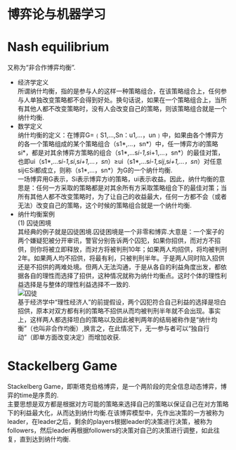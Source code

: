 # 博弈论与机器学习
# Nash equilibrium
又称为“非合作博弈均衡”. <br>
* 经济学定义 <br>
所谓纳什均衡，指的是参与人的这样一种策略组合，在该策略组合上，任何参与人单独改变策略都不会得到好处。换句话说，如果在一个策略组合上，当所有其他人都不改变策略时，没有人会改变自己的策略，则该策略组合就是一个纳什均衡. <br>
* 数学定义 <br>
纳什均衡的定义：在博弈G=﹛S1,…,Sn：u1,…，un﹜中，如果由各个博弈方的各一个策略组成的某个策略组合（s1*,…，sn*）中，任一博弈方i的策略si*，都是对其余博弈方策略的组合（s1*,…s*i-1,s*i+1,…，sn*）的最佳对策，也即ui（s1*,…s*i-1,si*,s*i+1,…，sn*）≥ui（s1*,…s*i-1,sij*,s*i+1,…，sn*）对任意sij∈Si都成立，则称（s1*,…，sn*）为G的一个纳什均衡. <br>
一场博弈用G表示，Si表示博弈方i的策略，ui表示收益。因此，纳什均衡的意思是：任何一方采取的策略都是对其余所有方采取策略组合下的最佳对策；当所有其他人都不改变策略时，为了让自己的收益最大，任何一方都不会（或者无法）改变自己的策略，这个时候的策略组合就是一个纳什均衡. <br>
* 纳什均衡案例 <br>
(1) 囚徒困境 <br>
其经典的例子就是囚徒困境.囚徒困境是一个非零和博弈.大意是：一个案子的两个嫌疑犯被分开审讯，警官分别告诉两个囚犯，如果你招供，而对方不招供，则你将被立即释放，而对方将被判刑10年；如果两人均招供，将均被判刑2年。如果两人均不招供，将最有利，只被判刑半年。于是两人同时陷入招供还是不招供的两难处境。但两人无法沟通，于是从各自的利益角度出发，都依据各自的理性而选择了招供，这种情况就称为纳什均衡点。这时个体的理性利益选择是与整体的理性利益选择不一致的. <br>
![囚徒](https://github.com/MA-JIE/Reinforcement-Learning-MJ/tree/master/%E6%B7%B1%E5%BA%A6%E5%BC%BA%E5%8C%96%E5%AD%A6%E4%B9%A0/%E5%8D%9A%E5%BC%88%E8%AE%BA/img) <br>
基于经济学中“理性经济人”的前提假设，两个囚犯符合自己利益的选择是坦白招供，原本对双方都有利的策略不招供从而均被判刑半年就不会出现。事实上，这样两人都选择坦白的策略以及因此被判两年的结局被称作是“纳什均衡”（也叫非合作均衡）,换言之，在此情况下，无一参与者可以“独自行动”（即单方面改变决定）而增加收获. <br>
# Stackelberg Game
Stackelberg Game，即斯塔克伯格博弈，是一个两阶段的完全信息动态博弈，博弈的time是序贯的.<br>
主要思想是双方都是根据对方可能的策略来选择自己的策略以保证自己在对方策略下的利益最大化，从而达到纳什均衡.在该博弈模型中，先作出决策的一方被称为leader，在leader之后，剩余的players根据leader的决策进行决策，被称为followers，然后leader再根据followers的决策对自己的决策进行调整，如此往复，直到达到纳什均衡. <br>


